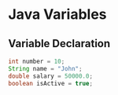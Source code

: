 # Java Variables

## Variable Declaration
```java
int number = 10;
String name = "John";
double salary = 50000.0;
boolean isActive = true;
